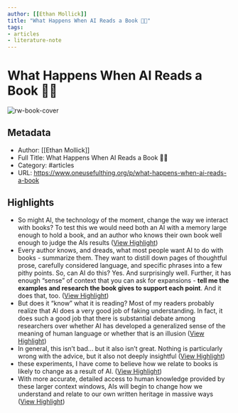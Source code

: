 ```yaml
---
author: [[Ethan Mollick]]
title: "What Happens When AI Reads a Book 🤖📖"
tags: 
- articles
- literature-note
---
```

# What Happens When AI Reads a Book 🤖📖

![rw-book-cover](https://substackcdn.com/image/fetch/f_auto,q_auto:good,fl_progressive:steep/https%3A%2F%2Fsubstack-post-media.s3.amazonaws.com%2Fpublic%2Fimages%2F5e4deb6a-9cf5-4ae7-870d-b8a76ed85721_1376x864.png)

## Metadata
- Author: [[Ethan Mollick]]
- Full Title: What Happens When AI Reads a Book 🤖📖
- Category: #articles
- URL: https://www.oneusefulthing.org/p/what-happens-when-ai-reads-a-book

## Highlights
- So might AI, the technology of the moment, change the way we interact with books? To test this we would need both an AI with a memory large enough to hold a book, and an author who knows their own book well enough to judge the AIs results ([View Highlight](https://read.readwise.io/read/01h1cymnxjr3ndzbc4b7dnp0yv))
- Every author knows, and dreads, what most people want AI to do with books - summarize them. They want to distill down pages of thoughtful prose, carefully considered language, and specific phrases into a few pithy points. So, can AI do this? Yes. And surprisingly well. Further, it has enough “sense” of context that you can ask for expansions - **tell me the examples and research the book gives to support each point**. And it does that, too. ([View Highlight](https://read.readwise.io/read/01h1cyn7rtqtjhce6wtr0c4jvz))
- But does it “know” what it is reading? Most of my readers probably realize that AI does a very good job of faking understanding. In fact, it does such a good job that there is substantial debate among researchers over whether AI has developed a generalized sense of the meaning of human language or whether that is an illusion ([View Highlight](https://read.readwise.io/read/01h1cynrx6z1yezgn5763krhsb))
- In general, this isn’t bad… but it also isn’t great. Nothing is particularly wrong with the advice, but it also not deeply insightful ([View Highlight](https://read.readwise.io/read/01h1cyqnr97rxff9gv2ccy5ewx))
- these experiments, I have come to believe how we relate to books is likely to change as a result of AI. ([View Highlight](https://read.readwise.io/read/01h1cyvtth0716emedz9v1pdd1))
- With more accurate, detailed access to human knowledge provided by these larger context windows, AIs will begin to change how we understand and relate to our own written heritage in massive ways ([View Highlight](https://read.readwise.io/read/01h1cyx7kbrrgqd8kfmhy7dhnj))
